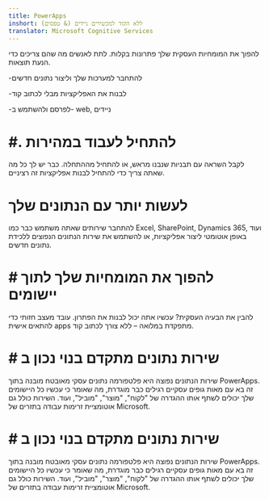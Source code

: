 ```yaml
---
title: PowerApps
inshort: ללא הקוד למכשירים ניידים (& טפסים)
translator: Microsoft Cognitive Services
---
```


להפוך את המומחיות העסקית שלך פתרונות בקלות. לתת לאנשים מה שהם צריכים כדי הנעת תוצאות.

-להתחבר למערכות שלך וליצור נתונים חדשים

-לבנות את האפליקציות מבלי לכתוב קוד

-לפרסם ולהשתמש ב- web, ניידים

# #. להתחיל לעבוד במהירות
לקבל השראה עם תבניות שנבנו מראש, או להתחיל מההתחלה. כבר יש לך כל מה שאתה צריך כדי להתחיל לבנות אפליקציות זה רציניים.

# לעשות יותר עם הנתונים שלך
להתחבר שירותים שאתה משתמש כבר כמו Excel, SharePoint, Dynamics 365, ועוד באופן אוטומטי ליצור אפליקציות, או להשתמש את שירות הנתונים הנפוצים ללכידת נתונים חדשים.

# # להפוך את המומחיות שלך לתוך יישומים
להבין את הבעיה העסקית? עכשיו אתה יכול לבנות את הפתרון. עובד מעצב חזותי כדי להתאים אישית apps מתפקדת במלואה – ללא צורך לכתוב קוד.

# # שירות נתונים מתקדם בנוי נכון ב
שירות הנתונים נפוצה היא פלטפורמה נתונים עסקי מאובטח מובנה בתוך PowerApps. זה בא עם מאות גופים עסקיים רגילים כבר מוגדרת, מה שאומר כי עכשיו כל היישומים שלך יכולים לשתף אותו ההגדרה של "לקוח", "מוצר", "מוביל", ועוד. השירות כולל גם אוטומציית זרימות עבודה בתזרים של Microsoft.

# # שירות נתונים מתקדם בנוי נכון ב
שירות הנתונים נפוצה היא פלטפורמה נתונים עסקי מאובטח מובנה בתוך PowerApps. זה בא עם מאות גופים עסקיים רגילים כבר מוגדרת, מה שאומר כי עכשיו כל היישומים שלך יכולים לשתף אותו ההגדרה של "לקוח", "מוצר", "מוביל", ועוד. השירות כולל גם אוטומציית זרימות עבודה בתזרים של Microsoft.




